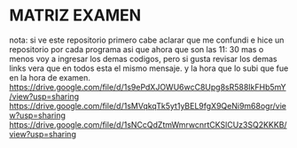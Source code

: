 # MATRIZ EXAMEN
nota: si ve este repositorio primero cabe aclarar que me confundi e hice un repositorio por cada programa asi que ahora que son las 11: 30 mas o menos voy a ingresar los demas codigos, pero si gusta revisar los demas links vera que en todos esta el mismo mensaje. y la hora que lo subi que fue en la hora de examen.
https://drive.google.com/file/d/1s9ePdXJOWU6wcC8Upg8sR588IkFHb5mY/view?usp=sharing
https://drive.google.com/file/d/1sMVqkqTk5yt1yBEL9fgX9QeNi9m68ogr/view?usp=sharing
https://drive.google.com/file/d/1sNCcQdZtmWmrwcnrtCKSlCUz3SQ2KKKB/view?usp=sharing
